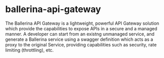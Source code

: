# ballerina-api-gateway

The Ballerina API Gateway is a lightweight, powerful API Gateway solution which provide the capabilities to expose APIs in a secure and a managed manner. A developer can start from an existng unmanaged service, and generate a Ballerina service using a swagger definition which acts as a proxy to the original Service, providing capabilities such as security, rate limiting (throttling), etc. 
